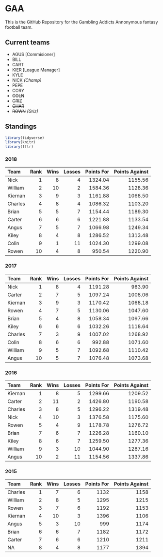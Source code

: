
<!-- README.md is generated from README.Rmd. Please edit that file -->

# GAA

This is the GitHub Repository for the Gambling Addicts Annonymous
fantasy football team.

## Current teams

  - AGUS \[Commisioner\]
  - BILL
  - CART
  - KIER \[League Manager\]
  - KYLE
  - NICK *(Champ)*
  - PEPE
  - CORY
  - ~~COLN~~
  - ~~GRIZ~~
  - ~~CHAR~~
  - ~~ROWN~~ *(Griz)*

## Standings

``` r
library(tidyverse)
library(knitr)
library(fflr)
```

### 2018

| Team    | Rank | Wins | Losses | Points For | Points Against |
| :------ | ---: | ---: | -----: | ---------: | -------------: |
| Nick    |    1 |    8 |      4 |    1324.04 |        1155.56 |
| William |    2 |   10 |      2 |    1584.36 |        1128.36 |
| Kiernan |    3 |    9 |      3 |    1161.88 |        1068.50 |
| Charles |    4 |    8 |      4 |    1086.32 |        1103.20 |
| Brian   |    5 |    5 |      7 |    1154.44 |        1189.30 |
| Carter  |    6 |    6 |      6 |    1221.88 |        1133.54 |
| Angus   |    7 |    5 |      7 |    1066.98 |        1249.34 |
| Kiley   |    8 |    4 |      8 |    1286.52 |        1313.48 |
| Colin   |    9 |    1 |     11 |    1024.30 |        1299.08 |
| Rowen   |   10 |    4 |      8 |     950.54 |        1220.90 |

### 2017

| Team    | Rank | Wins | Losses | Points For | Points Against |
| :------ | ---: | ---: | -----: | ---------: | -------------: |
| Nick    |    1 |    8 |      4 |    1191.28 |         983.90 |
| Carter  |    2 |    7 |      5 |    1097.24 |        1008.06 |
| Kiernan |    3 |    9 |      3 |    1170.42 |        1068.18 |
| Rowen   |    4 |    7 |      5 |    1130.06 |        1047.60 |
| Brian   |    5 |    4 |      8 |    1058.34 |        1097.66 |
| Kiley   |    6 |    6 |      6 |    1032.26 |        1118.64 |
| Charles |    7 |    3 |      9 |    1007.02 |        1268.92 |
| Colin   |    8 |    6 |      6 |     992.88 |        1071.60 |
| William |    9 |    5 |      7 |    1092.68 |        1110.42 |
| Angus   |   10 |    5 |      7 |    1076.48 |        1073.68 |

### 2016

| Team    | Rank | Wins | Losses | Points For | Points Against |
| :------ | ---: | ---: | -----: | ---------: | -------------: |
| Kiernan |    1 |    8 |      5 |    1299.66 |        1209.52 |
| Carter  |    2 |   11 |      2 |    1426.80 |        1190.58 |
| Charles |    3 |    8 |      5 |    1296.22 |        1319.48 |
| Nick    |    4 |   10 |      3 |    1376.58 |        1175.60 |
| Rowen   |    5 |    4 |      9 |    1178.78 |        1276.72 |
| Brian   |    7 |    6 |      7 |    1226.28 |        1160.10 |
| Kiley   |    8 |    6 |      7 |    1259.50 |        1277.36 |
| William |    9 |    3 |     10 |    1044.90 |        1287.16 |
| Angus   |   10 |    2 |     11 |    1154.56 |        1337.86 |

### 2015

| Team    | Rank | Wins | Losses | Points For | Points Against |
| :------ | ---: | ---: | -----: | ---------: | -------------: |
| Charles |    1 |    7 |      6 |       1132 |           1158 |
| William |    2 |    8 |      5 |       1295 |           1215 |
| Rowen   |    3 |    7 |      6 |       1192 |           1153 |
| Kiernan |    4 |   10 |      3 |       1396 |           1106 |
| Angus   |    5 |    3 |     10 |        999 |           1174 |
| Brian   |    6 |    6 |      7 |       1182 |           1172 |
| Carter  |    7 |    6 |      6 |       1210 |           1211 |
| NA      |    8 |    4 |      8 |       1177 |           1394 |
